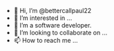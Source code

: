 - 👋 Hi, I’m @bettercallpaul22
- 👀 I’m interested in ...
- 🌱 I’m a software developer.
- 💞️ I’m looking to collaborate on ...
- 📫 How to reach me ...

<!---
bettercallpaul22/bettercallpaul22 is a ✨ special ✨ repository because its `README.md` (this file) appears on your GitHub profile.
You can click the Preview link to take a look at your changes.
--->
